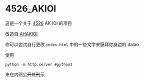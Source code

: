 # 4526_AKIOI

这是一个关于 [4526](https://www.luogu.com.cn/user/138812) AK IOI 的项目

改造自 [AHAKIOI](https://github.com/tb5jbwk3/AHAKIOI)

你可以尝试自行更改 `index.html` 中的一些文字来膜拜你身边的 dalao

使用

```
python -m http.server #python3
```

来在内网公~~开处刑~~示

